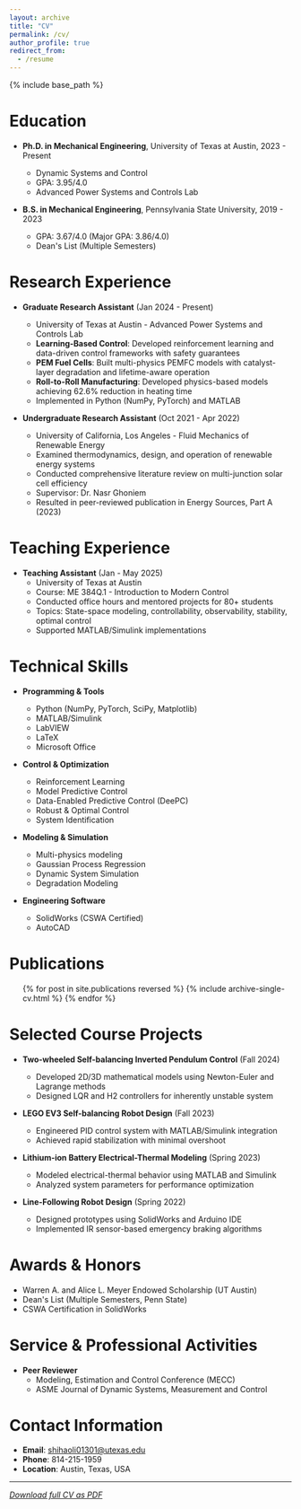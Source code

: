 ```yaml
---
layout: archive
title: "CV"
permalink: /cv/
author_profile: true
redirect_from:
  - /resume
---
```


{% include base_path %}

Education
======
* **Ph.D. in Mechanical Engineering**, University of Texas at Austin, 2023 - Present
  * Dynamic Systems and Control
  * GPA: 3.95/4.0
  * Advanced Power Systems and Controls Lab

* **B.S. in Mechanical Engineering**, Pennsylvania State University, 2019 - 2023
  * GPA: 3.67/4.0 (Major GPA: 3.86/4.0)
  * Dean's List (Multiple Semesters)

Research Experience
======
* **Graduate Research Assistant** (Jan 2024 - Present)
  * University of Texas at Austin - Advanced Power Systems and Controls Lab
  * **Learning-Based Control**: Developed reinforcement learning and data-driven control frameworks with safety guarantees
  * **PEM Fuel Cells**: Built multi-physics PEMFC models with catalyst-layer degradation and lifetime-aware operation
  * **Roll-to-Roll Manufacturing**: Developed physics-based models achieving 62.6% reduction in heating time
  * Implemented in Python (NumPy, PyTorch) and MATLAB

* **Undergraduate Research Assistant** (Oct 2021 - Apr 2022)
  * University of California, Los Angeles - Fluid Mechanics of Renewable Energy
  * Examined thermodynamics, design, and operation of renewable energy systems
  * Conducted comprehensive literature review on multi-junction solar cell efficiency
  * Supervisor: Dr. Nasr Ghoniem
  * Resulted in peer-reviewed publication in Energy Sources, Part A (2023)

Teaching Experience
======
* **Teaching Assistant** (Jan - May 2025)
  * University of Texas at Austin
  * Course: ME 384Q.1 - Introduction to Modern Control
  * Conducted office hours and mentored projects for 80+ students
  * Topics: State-space modeling, controllability, observability, stability, optimal control
  * Supported MATLAB/Simulink implementations

Technical Skills
======
* **Programming & Tools**
  * Python (NumPy, PyTorch, SciPy, Matplotlib)
  * MATLAB/Simulink
  * LabVIEW
  * LaTeX
  * Microsoft Office

* **Control & Optimization**
  * Reinforcement Learning
  * Model Predictive Control
  * Data-Enabled Predictive Control (DeePC)
  * Robust & Optimal Control
  * System Identification

* **Modeling & Simulation**
  * Multi-physics modeling
  * Gaussian Process Regression
  * Dynamic System Simulation
  * Degradation Modeling

* **Engineering Software**
  * SolidWorks (CSWA Certified)
  * AutoCAD

Publications
======
  <ul>{% for post in site.publications reversed %}
    {% include archive-single-cv.html %}
  {% endfor %}</ul>

Selected Course Projects
======
* **Two-wheeled Self-balancing Inverted Pendulum Control** (Fall 2024)
  * Developed 2D/3D mathematical models using Newton-Euler and Lagrange methods
  * Designed LQR and H2 controllers for inherently unstable system

* **LEGO EV3 Self-balancing Robot Design** (Fall 2023)
  * Engineered PID control system with MATLAB/Simulink integration
  * Achieved rapid stabilization with minimal overshoot

* **Lithium-ion Battery Electrical-Thermal Modeling** (Spring 2023)
  * Modeled electrical-thermal behavior using MATLAB and Simulink
  * Analyzed system parameters for performance optimization

* **Line-Following Robot Design** (Spring 2022)
  * Designed prototypes using SolidWorks and Arduino IDE
  * Implemented IR sensor-based emergency braking algorithms
  
Awards & Honors
======
* Warren A. and Alice L. Meyer Endowed Scholarship (UT Austin)
* Dean's List (Multiple Semesters, Penn State)
* CSWA Certification in SolidWorks
  
Service & Professional Activities
======
* **Peer Reviewer**
  * Modeling, Estimation and Control Conference (MECC)
  * ASME Journal of Dynamic Systems, Measurement and Control

Contact Information
======
* **Email**: shihaoli01301@utexas.edu
* **Phone**: 814-215-1959
* **Location**: Austin, Texas, USA

---

*[Download full CV as PDF](/files/Shihao_Li_CV.pdf)* <!-- PLACEHOLDER: Upload your CV PDF to /files/ folder -->
